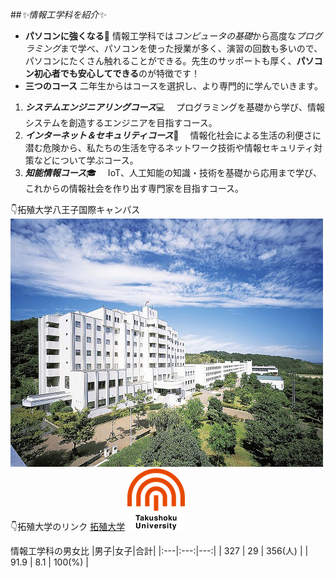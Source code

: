 ##*:sparkles:情報工学科を紹介:sparkles:*
-  **パソコンに強くなる:muscle:**
情報工学科では*コンピュータの基礎*から高度な*プログラミング*まで学べ、パソコンを使った授業が多く、演習の回数も多いので、パソコンにたくさん触れることができる。先生のサッポートも厚く、**パソコン初心者でも安心してできる**のが特徴です！
-  **三つのコース**
二年生からはコースを選択し、より専門的に学んでいきます。
  1. ***システムエンジニアリングコース***:computer:
　プログラミングを基礎から学び、情報システムを創造するエンジニアを目指すコース。
  1. ***インターネット＆セキュリティコース***:closed_lock_with_key:
　情報化社会による生活の利便さに潜む危険から、私たちの生活を守るネットワーク技術や情報セキュリティ対策などについて学ぶコース。
  1. ***知能情報コース***:mortar_board:
　IoT、人工知能の知識・技術を基礎から応用まで学び、これからの情報社会を作り出す専門家を目指すコース。

:point_down:拓殖大学八王子国際キャンパス
![Takushoku University](hachioji.jpg "八王子国際キャンパス")
:point_down:拓殖大学のリンク
[拓殖大学](http://www.takushoku-u.ac.jp "Takushoku University")
![Takushoku University Logo](logo.png)

情報工学科の男女比
|男子|女子|合計|
|:---|:---:|---:|
| 327 | 29 | 356(人)  |
| 91.9 | 8.1 | 100(%)  |


